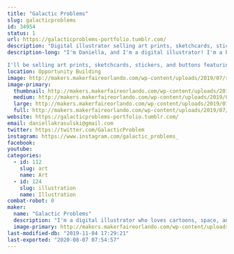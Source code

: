 ```yaml
---
title: "Galactic Problems"
slug: galacticproblems
id: 34954
status: 1
url: https://galacticproblems-portfolio.tumblr.com/
description: "Digital illustrator selling art prints, sketchcards, stickers, and buttons! "
description-long: "I'm Daniella, and I'm a digital illustrator! I'm a big fan of bright colors, cartoons, and stories set in outer space.  

I'll be selling art prints, sketchcards, stickers, and buttons featuring my work, as well as taking commissions! I'll be working on sketchcards during the event, and I'm happy to answer any questions you might have about digital art!"
location: Opportunity Building
image: http://makers.makerfaireorlando.com/wp-content/uploads/2019/07/sg1-1024x760.png
image-primary:
  thumbnail: http://makers.makerfaireorlando.com/wp-content/uploads/2019/07/sg1-150x150.png
  medium: http://makers.makerfaireorlando.com/wp-content/uploads/2019/07/sg1-300x223.png
  large: http://makers.makerfaireorlando.com/wp-content/uploads/2019/07/sg1-1024x760.png
  full: http://makers.makerfaireorlando.com/wp-content/uploads/2019/07/sg1.png
website: https://galacticproblems-portfolio.tumblr.com/
email: daniellakrasulski@gmail.com
twitter: https://twitter.com/GalacticProblem
instagram: https://www.instagram.com/galactic_problems_
facebook: 
youtube: 
categories:
  - id: 112
    slug: art
    name: Art
  - id: 124
    slug: illustration
    name: Illustration
combat-robot: 0
maker:
  name: "Galactic Problems"
  description: "I'm a digital illustrator who loves cartoons, space, and colorful character design!"
  image-primary: http://makers.makerfaireorlando.com/wp-content/uploads/2019/07/spacegirliconforuse.png
last-modified-db: "2019-11-04 17:29:21"
last-exported: "2020-08-07 07:54:57"
---
```

